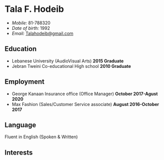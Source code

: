 # __Tala F. Hodeib__
<!--ul-->
- *Mobile:* 81-788320
- *Date of birth:* 1992
- *Email:* Talahodeib@gmail.com

## Education
<!--ul-->
- Lebanese University (AudioVisual Arts) __2015 Graduate__
- Jebran Tweini Co-educational High school __2010 Graduate__
## Employment
<!--ul-->
- George Kanaan Insurance office (Office Manager) __October 2017-Agust 2020__
- Max Fashion (Sales/Customer Service associate) __August 2016-October 2017__
## Language
Fluent in English (Spoken & Written)

## Interests

